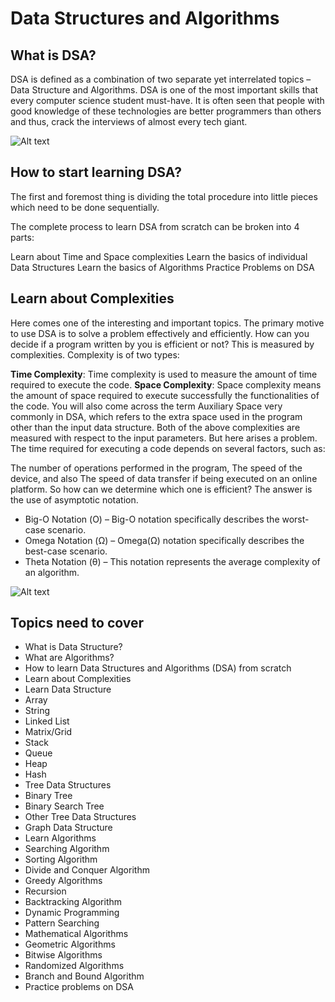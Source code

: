 # Data Structures and Algorithms 

## What is DSA?

DSA is defined as a combination of two separate yet interrelated topics – Data Structure and Algorithms. DSA is one of the most important skills that every computer science student must-have. It is often seen that people with good knowledge of these technologies are better programmers than others and thus, crack the interviews of almost every tech giant.


![Alt text](https://media.geeksforgeeks.org/wp-content/cdn-uploads/20230807133054/Data-structure-algorithm.png)


## How to start learning DSA?
The first and foremost thing is dividing the total procedure into little pieces which need to be done sequentially.

The complete process to learn DSA from scratch can be broken into 4 parts:

Learn about Time and Space complexities
Learn the basics of individual Data Structures
Learn the basics of Algorithms
Practice Problems on DSA


## Learn about Complexities
Here comes one of the interesting and important topics. The primary motive to use DSA is to solve a problem effectively and efficiently. How can you decide if a program written by you is efficient or not? This is measured by complexities. Complexity is of two types:

**Time Complexity**: Time complexity is used to measure the amount of time required to execute the code.
**Space Complexity**: Space complexity means the amount of space required to execute successfully the functionalities of the code. 
You will also come across the term Auxiliary Space very commonly in DSA, which refers to the extra space used in the program other than the input data structure.
Both of the above complexities are measured with respect to the input parameters. But here arises a problem. The time required for executing a code depends on several factors, such as: 

The number of operations performed in the program, 
The speed of the device, and also 
The speed of data transfer if being executed on an online platform. 
So how can we determine which one is efficient? The answer is the use of asymptotic notation. 


* Big-O Notation (Ο) – Big-O notation specifically describes the worst-case scenario.
* Omega Notation (Ω) – Omega(Ω) notation specifically describes the best-case scenario.
* Theta Notation (θ) – This notation represents the average complexity of an algorithm.

![Alt text](https://media.geeksforgeeks.org/wp-content/cdn-uploads/mypic.png)





## Topics need to cover

* What is Data Structure?
* What are Algorithms?
* How to learn Data Structures and Algorithms (DSA) from scratch
* Learn about Complexities
* Learn Data Structure
* Array
* String
* Linked List
* Matrix/Grid
* Stack
* Queue
* Heap
* Hash
* Tree Data Structures
* Binary Tree
* Binary Search Tree
* Other Tree Data Structures
* Graph Data Structure
* Learn Algorithms
* Searching Algorithm
* Sorting Algorithm
* Divide and Conquer Algorithm
* Greedy Algorithms
* Recursion
* Backtracking Algorithm
* Dynamic Programming
* Pattern Searching
* Mathematical Algorithms
* Geometric Algorithms
* Bitwise Algorithms
* Randomized Algorithms
* Branch and Bound Algorithm
* Practice problems on DSA